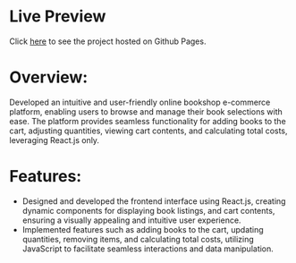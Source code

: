 # Live Preview
Click [here](https://itsanna2000.github.io/bookshop/) to see the project hosted on Github Pages.

# Overview:
Developed an intuitive and user-friendly online bookshop e-commerce platform, enabling users to browse and manage their book selections with ease. The platform provides seamless functionality for adding books to the cart, adjusting quantities, viewing cart contents, and calculating total costs, leveraging React.js only.

# Features:
- Designed and developed the frontend interface using React.js, creating dynamic components for displaying book listings, and cart contents, ensuring a visually appealing and intuitive user experience.
- Implemented features such as adding books to the cart, updating quantities, removing items, and calculating total costs, utilizing JavaScript to facilitate seamless interactions and data manipulation.
